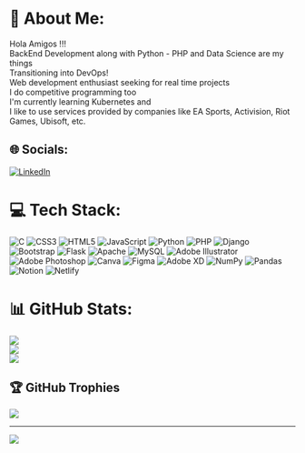 # 💫 About Me:
Hola Amigos !!!<br>BackEnd Development along with Python - PHP and Data Science are my things<br>Transitioning into DevOps!<br>Web development enthusiast seeking for real time projects<br>I do competitive programming too<br>I'm currently learning Kubernetes and <br>I like to use services provided by companies like EA Sports, Activision, Riot Games, Ubisoft, etc. 


## 🌐 Socials:
[![LinkedIn](https://img.shields.io/badge/LinkedIn-%230077B5.svg?logo=linkedin&logoColor=white)](https://linkedin.com/in/sarangkulkarniii)


# 💻 Tech Stack:
![C](https://img.shields.io/badge/c-%2300599C.svg?style=flat&logo=c&logoColor=white) ![CSS3](https://img.shields.io/badge/css3-%231572B6.svg?style=flat&logo=css3&logoColor=white) ![HTML5](https://img.shields.io/badge/html5-%23E34F26.svg?style=flat&logo=html5&logoColor=white) ![JavaScript](https://img.shields.io/badge/javascript-%23323330.svg?style=flat&logo=javascript&logoColor=%23F7DF1E) ![Python](https://img.shields.io/badge/python-3670A0?style=flat&logo=python&logoColor=ffdd54) ![PHP](https://img.shields.io/badge/php-%23777BB4.svg?style=flat&logo=php&logoColor=white) ![Django](https://img.shields.io/badge/django-%23092E20.svg?style=flat&logo=django&logoColor=white) ![Bootstrap](https://img.shields.io/badge/bootstrap-%23563D7C.svg?style=flat&logo=bootstrap&logoColor=white) ![Flask](https://img.shields.io/badge/flask-%23000.svg?style=flat&logo=flask&logoColor=white) ![Apache](https://img.shields.io/badge/apache-%23D42029.svg?style=flat&logo=apache&logoColor=white) ![MySQL](https://img.shields.io/badge/mysql-%2300f.svg?style=flat&logo=mysql&logoColor=white) ![Adobe Illustrator](https://img.shields.io/badge/adobeillustrator-%23FF9A00.svg?style=flat&logo=adobeillustrator&logoColor=white) ![Adobe Photoshop](https://img.shields.io/badge/adobephotoshop-%2331A8FF.svg?style=flat&logo=adobephotoshop&logoColor=white) ![Canva](https://img.shields.io/badge/Canva-%2300C4CC.svg?style=flat&logo=Canva&logoColor=white) 	![Figma](https://img.shields.io/badge/figma-%23F24E1E.svg?style=flat&logo=figma&logoColor=white) ![Adobe XD](https://img.shields.io/badge/Adobe%20XD-470137?style=flat&logo=Adobe%20XD&logoColor=#FF61F6) ![NumPy](https://img.shields.io/badge/numpy-%23013243.svg?style=flat&logo=numpy&logoColor=white) ![Pandas](https://img.shields.io/badge/pandas-%23150458.svg?style=flat&logo=pandas&logoColor=white) ![Notion](https://img.shields.io/badge/Notion-%23000000.svg?style=flat&logo=notion&logoColor=white) ![Netlify](https://img.shields.io/badge/netlify-%23000000.svg?style=flat&logo=netlify&logoColor=#00C7B7)

# 📊 GitHub Stats:
![](https://github-readme-stats.vercel.app/api?username=sarangk02&theme=gotham&hide_border=false&include_all_commits=true&count_private=true)<br/>
![](https://github-readme-streak-stats.herokuapp.com/?user=sarangk02&theme=gotham&hide_border=false)<br/>
![](https://github-readme-stats.vercel.app/api/top-langs/?username=sarangk02&theme=gotham&hide_border=false&include_all_commits=true&count_private=true&layout=compact)

## 🏆 GitHub Trophies
![](https://github-profile-trophy.vercel.app/?username=sarangk02&theme=darkhub&no-frame=false&no-bg=false&margin-w=4)

---
[![](https://visitcount.itsvg.in/api?id=sarangk02&icon=5&color=6)](https://visitcount.itsvg.in)

<!-- Proudly created with GPRM ( https://gprm.itsvg.in ) -->

